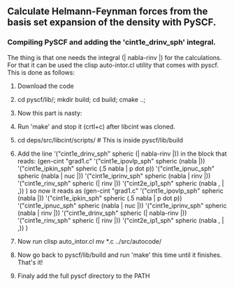 
## Calculate Helmann-Feynman forces from the basis set expansion of the density with PySCF.



### Compiling PySCF and adding the 'cint1e_drinv_sph' integral.

The thing is that one needs the integral (\| nabla-rinv \|) for the calculations.
For that it can be used the clisp auto-intor.cl utility that comes with pyscf.
This is done as follows:

1. Download the code
2. cd pyscf/lib/; mkdir build; cd build; cmake ..;

3. Now this part is nasty:
4. Run 'make' and stop it (crtl+c) after libcint was cloned.

5. cd deps/src/libcint/scripts/    # This is inside pyscf/lib/build

6. Add the line   '("cint1e_drinv_sph"        spheric  (\| nabla-rinv \|)) 
   in the block that reads:
(gen-cint "grad1.c"
  '("cint1e_ipovlp_sph"       spheric  (nabla \|))
  '("cint1e_ipkin_sph"        spheric  (.5 nabla \| p dot p))
  '("cint1e_ipnuc_sph"        spheric  (nabla \| nuc \|))
  '("cint1e_iprinv_sph"       spheric  (nabla \| rinv \|))
  '("cint1e_rinv_sph"         spheric  (\| rinv \|))
  '("cint2e_ip1_sph"          spheric  (nabla \, \| \,))
)
   so now it reads as
(gen-cint "grad1.c"
  '("cint1e_ipovlp_sph"       spheric  (nabla \|))
  '("cint1e_ipkin_sph"        spheric  (.5 nabla \| p dot p))
  '("cint1e_ipnuc_sph"        spheric  (nabla \| nuc \|))
  '("cint1e_iprinv_sph"       spheric  (nabla \| rinv \|))
  '("cint1e_drinv_sph"        spheric  (\| nabla-rinv \|))
  '("cint1e_rinv_sph"         spheric  (\| rinv \|))
  '("cint2e_ip1_sph"          spheric  (nabla \, \| \,))
)

7. Now run
   clisp auto_intor.cl
   mv *.c ../src/autocode/

8. Now go back to pyscf/lib/build and run 'make' this time
   until it finishes. That's it!

9. Finaly add the full pyscf directory to the PATH

